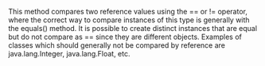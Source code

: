 This method compares two reference values using the == or != operator, where the correct way to compare instances of this type is generally with the equals() method. It is possible to create distinct instances that are equal but do not compare as == since they are different objects. Examples of classes which should generally not be compared by reference are java.lang.Integer, java.lang.Float, etc.